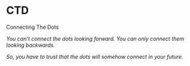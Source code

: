 # CTD
Connecting The Dots

*You can't connect the dots looking forward. You can only connect them looking backwards.*

*So, you have to trust that the dots will somehow connect in your future.*
